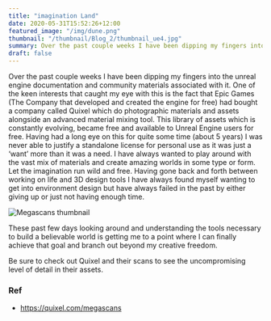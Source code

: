 ```yaml
---
title: "imagination Land"
date: 2020-05-31T15:52:26+12:00
featured_image: "/img/dune.png"
thumbnail: "/thumbnail/Blog_2/thumbnail_ue4.jpg"
summary: Over the past couple weeks I have been dipping my fingers into the unreal engine documentation and community materials associated with it.
draft: false
---
```


Over the past couple weeks I have been dipping my fingers into the unreal engine documentation and community materials associated with it. One of the keen interests that caught my eye with this is the fact that Epic Games (The Company that developed and created the engine for free) had bought a company called Quixel which do photographic materials and assets alongside an advanced material mixing tool. This library of assets which is constantly evolving, became free and available to Unreal Engine users for free. Having had a long eye on this for quite some time (about 5 years) I was never able to justify a standalone license for personal use as it was just a ‘want’ more than it was a need. I have always wanted to play around with the vast mix of materials and create amazing worlds in some type or form. Let the imagination run wild and free. Having gone back and forth between working on life and 3D design tools I have always found myself wanting to get into environment design but have always failed in the past by either giving up or just not having enough time.

![Megascans thumbnail](https://cdn.quixel.com/quixel/thumbs/page-thumb-megascans.jpg)

These past few days looking around and understanding the tools necessary to build a believable world is getting me to a point where I can finally achieve that goal and branch out beyond my creative freedom.

Be sure to check out Quixel and their scans to see the uncompromising level of detail in their assets.

### Ref

- https://quixel.com/megascans
